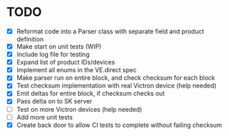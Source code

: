 # TODO

- [x] Reformat code into a Parser class with separate field and product definition
- [x] Make start on unit tests (WIP)
- [x] Include log file for testing
- [x] Expand list of product IDs/devices
- [x] Implement all enums in the VE.direct spec
- [x] Make parser run on entire block, and check checksum for each block
- [x] Test checksum implementation with real Victron device (help needed)
- [x] Emit deltas for entire block, if checksum checks out
- [x] Pass delta on to SK server
- [ ] Test on more Victron devices (help needed)
- [ ] Add more unit tests
- [x] Create back door to allow CI tests to complete without failing checksum
